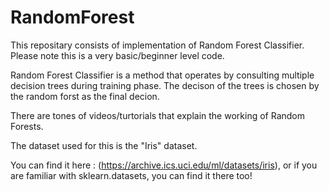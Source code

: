 # RandomForest
This repositary consists of implementation of Random Forest Classifier. Please note this is a very basic/beginner level code.

Random Forest Classifier is a method that operates by consulting multiple decision trees during training phase. The decison of the trees is chosen by the random forst as the final decion.

There are tones of videos/turtorials that explain the working of Random Forests.

The dataset used for this is the "Iris" dataset.

You can find it here : (https://archive.ics.uci.edu/ml/datasets/iris), or if you are familiar with sklearn.datasets, you can find it there too!
